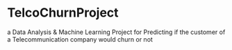 # TelcoChurnProject
a Data Analysis &amp; Machine Learning Project for Predicting if the customer of a Telecommunication company would churn or not
